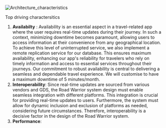 

![Architecture_characteristics](https://github.com/KatasPioneers/RoadWarriors-Pioneers/assets/144905960/fbefffaf-5307-43bb-9d20-9a86c3f0d416)

Top driving charactersitics
1. __Availabilty__ :
   Availability is an essential aspect in a travel-related app where the user requires real-time updates during their journey. In such a context, minimizing downtime becomes paramount, allowing users to access information at their convenience from any geographical location. To achieve this level of uninterrupted service, we also implement a remote replication service for our database. This ensures maximum availability, enhancing our app's reliability for travelers who rely on timely information and access to essential services throughout their journeys. Our commitment to robust availability is central to delivering a seamless and dependable travel experience. We will customise to have a maximum downtime of 5 minutes/month.
2. __Interoperability__:
   Since real-time updates are sourced from various vendors and GDS, the Road Warrior system design must enable seamless integration with different platforms. This integration is crucial for providing real-time updates to users. Furthermore, the system must allow for dynamic inclusion and exclusion of platforms as needed, considering future circumstances. Therefore, interoperability is a decisive factor in the design of the Road Warrior system.
3. __Performance__:
